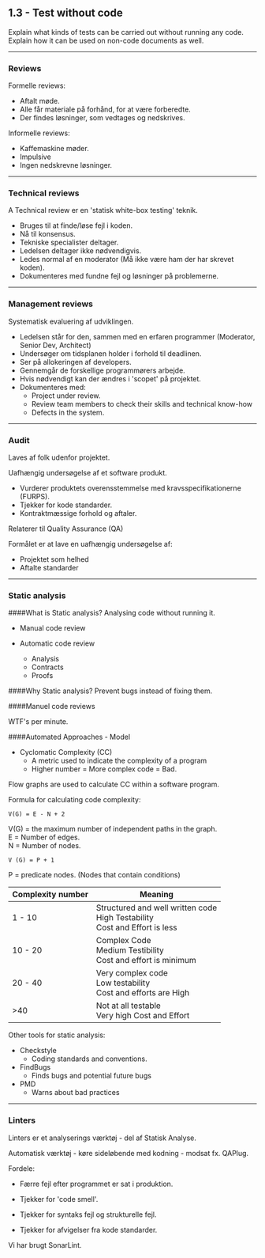 ## 1.3 - Test without code
Explain what kinds of tests can be carried out without running any code. 
Explain how it can be used on non-code documents as well.
***
### Reviews

Formelle reviews:

- Aftalt møde.
- Alle får materiale på forhånd, for at være forberedte.
- Der findes løsninger, som vedtages og nedskrives.

Informelle reviews:

- Kaffemaskine møder.
- Impulsive
- Ingen nedskrevne løsninger. 

***
### Technical reviews

A Technical review er en 'statisk white-box testing' teknik.

- Bruges til at finde/løse fejl i koden.
- Nå til konsensus.
- Tekniske specialister deltager.
- Ledelsen deltager ikke nødvendigvis.
- Ledes normal af en moderator (Må ikke være ham der har skrevet koden).
- Dokumenteres med fundne fejl og løsninger på problemerne.

***
### Management reviews

Systematisk evaluering af udviklingen.

- Ledelsen står for den, sammen med en erfaren programmer (Moderator, Senior Dev, Architect)
- Undersøger om tidsplanen holder i forhold til deadlinen.
- Ser på allokeringen af developers.
- Gennemgår de forskellige programmørers arbejde.
- Hvis nødvendigt kan der ændres i 'scopet' på projektet.
- Dokumenteres med:
  - Project under review.
  - Review team members to check their skills and technical know-how
  - Defects in the system.

***
### Audit

Laves af folk udenfor projektet.

Uafhængig undersøgelse af et software produkt.

- Vurderer produktets overensstemmelse med kravsspecifikationerne (FURPS).
- Tjekker for kode standarder.
- Kontraktmæssige forhold og aftaler.

Relaterer til Quality Assurance (QA)

Formålet er at lave en uafhængig undersøgelse af:
- Projektet som helhed
- Aftalte standarder

***
### Static analysis
####What is Static analysis?
Analysing code without running it.

- Manual code review


- Automatic code review
  - Analysis
  - Contracts
  - Proofs
  
    
####Why Static analysis?
Prevent bugs instead of fixing them.


####Manuel code reviews

WTF's per minute.

####Automated Approaches - Model
- Cyclomatic Complexity (CC)
  - A metric used to indicate the complexity of a program
  - Higher number = More complex code = Bad.

Flow graphs are used to calculate CC within a software program.

Formula for calculating code complexity:

    V(G) = E - N + 2
V(G) = the maximum number of independent paths in the graph.\
E = Number of edges.\
N = Number of nodes.

    V (G) = P + 1
P = predicate nodes. (Nodes that contain conditions)

| Complexity number | Meaning                                                                          |
|-------------------|----------------------------------------------------------------------------------|
| 1 - 10            | Structured and well written code<br>High Testability <br>Cost and Effort is less |
| 10 - 20           | Complex Code <br>Medium Testibility <br>Cost and effort is minimum               |
| 20 - 40           | Very complex code <br>Low testability <br>Cost and efforts are High              |
| >40               | Not at all testable <br>Very high Cost and Effort                                |


Other tools for static analysis:
- Checkstyle
  - Coding standards and conventions.
- FindBugs
  - Finds bugs and potential future bugs
- PMD
  - Warns about bad practices
***
### Linters

Linters er et analyserings værktøj - del af Statisk Analyse.

Automatisk værktøj - køre sideløbende med kodning - modsat fx. QAPlug.

Fordele:

- Færre fejl efter programmet er sat i produktion.

- Tjekker for 'code smell'.

- Tjekker for syntaks fejl og strukturelle fejl.

- Tjekker for afvigelser fra kode standarder.

Vi har brugt SonarLint.

